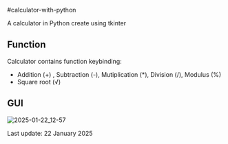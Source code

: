 #calculator-with-python

A calculator in Python create using tkinter

## Function
Calculator contains function keybinding:
- Addition (+) , Subtraction (-), Mutiplication (*), Division (/), Modulus (%)
- Square root (√)

## GUI
![2025-01-22_12-57](https://github.com/user-attachments/assets/b1a6a0bd-4e9c-4c13-80c0-18c27fb5ecee)

Last update: 22 January 2025

